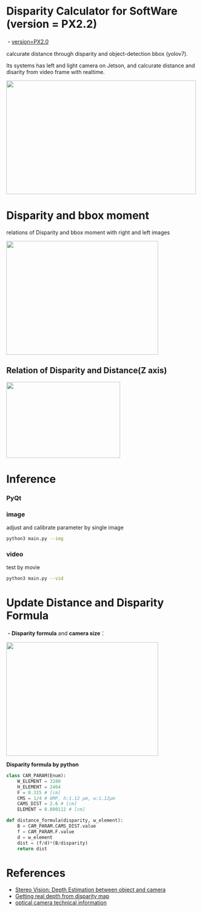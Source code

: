 # Disparity Calculator for SoftWare (version = PX2.2)

・[version=PX2.0](https://github.com/madara-tribe/SW-onnx-DisparityCalculator-PX2.0/tree/px2.0)


calcurate distance through disparity and object-detection bbox (yolov7).

Its systems has left and light camera on Jetson, and calcurate distance and disarity from video frame with realtime.

<img src="https://user-images.githubusercontent.com/48679574/208080750-93395d41-45a5-434e-91de-5a8a0928e53e.png" width="500" height="300"/>



# Disparity and bbox moment

relations of Disparity and bbox moment with right and left images

<img src="https://user-images.githubusercontent.com/48679574/213966828-29a7f9e2-42f8-4d24-a01f-b439ba581de0.gif" width="400" height="300"/>

## Relation of Disparity and Distance(Z axis)

<img src="https://user-images.githubusercontent.com/48679574/208106182-219e477f-7608-4fd0-9345-7d29ab568933.jpg" width="300" height="200"/>



# Inference

### PyQt

### image
adjust and calibrate parameter by single image 

```sh
python3 main.py --img
```
### video
test by movie 

```sh
python3 main.py --vid
```

# Update Distance and Disparity Formula

・<b>Disparity formula</b> and <b>camera size</b>：

<img src="https://user-images.githubusercontent.com/48679574/208103490-39835a32-649e-4cf9-adbf-51bb7d3fd85c.png" width="400" height="300"/>



<b>Disparity formula by python</b>
```python
class CAM_PARAM(Enum):
    W_ELEMENT = 3280
    H_ELEMENT = 2464
    F = 0.315 # [cm]
    CMS = 1/4 # 8MP, h:1.12 μm, w:1.12μm
    CAMS_DIST = 2.6 # [cm]
    ELEMENT = 0.000112 # [cm]

def distance_formula(disparity, w_element):
    B = CAM_PARAM.CAMS_DIST.value
    f = CAM_PARAM.F.value
    d = w_element
    dist = (f/d)*(B/disparity)
    return dist
```



# References
- [Stereo Vision: Depth Estimation between object and camera](https://medium.com/analytics-vidhya/distance-estimation-cf2f2fd709d8)
- [Getting real depth from disparity map](https://stackoverflow.com/questions/23039961/getting-real-depth-from-disparity-map)
- [optical camera technical information](https://www.shodensha-inc.co.jp/solution/)
